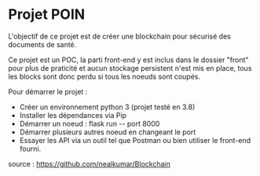 # Projet POIN

L'objectif de ce projet est de créer une blockchain pour sécurisé des documents de santé.

Ce projet est un POC, la parti front-end y est inclus dans le dossier "front" pour plus de praticité et aucun stockage persistent n'est mis en place, tous les blocks sont donc perdu si tous les noeuds sont coupés.

Pour démarrer le projet :

- Créer un environnement python 3 (projet testé en 3.8)
- Installer les dépendances via Pip
- Démarrer un noeud : flask run -- port 8000
- Démarrer plusieurs autres noeud en changeant le port
- Essayer les API via un outil tel que Postman ou bien utiliser le front-end fourni.

source : https://github.com/nealkumar/Blockchain
